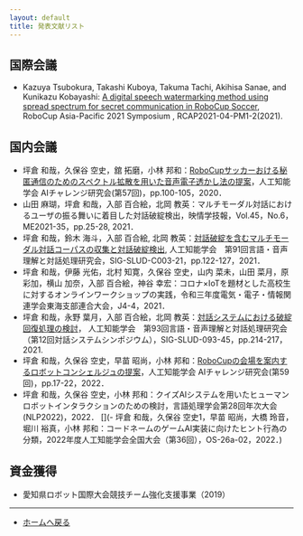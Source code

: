 ```yaml
---
layout: default
title: 発表文献リスト
---
```


## 国際会議
- Kazuya Tsubokura, Takashi Kuboya, Takuma Tachi, Akihisa Sanae, and Kunikazu Kobayashi: [A digital speech watermarking method using spread spectrum for secret communication in RoboCup Soccer](https://2021.robocupap.org/file/04-PM1-2-Tsubokura.pdf), RoboCup Asia-Pacific 2021 Symposium
, RCAP2021-04-PM1-2(2021).

## 国内会議
- 坪倉 和哉，久保谷 空史，舘 拓磨，小林 邦和：[RoboCupサッカーおける秘匿通信のためのスペクトル拡散を用いた音声電子透かし法の提案](http://www.osaka-kyoiku.ac.jp/~challeng/SIG-Challenge-057/)，人工知能学会 AIチャレンジ研究会(第57回)，pp.100-105，2020．
- 山田 麻瑚，坪倉 和哉，入部 百合絵，北岡 教英：マルチモーダル対話におけるユーザの振る舞いに着目した対話破綻検出，映情学技報，Vol.45，No.6，ME2021-35，pp.25-28, 2021．
- 坪倉 和哉，鈴木 海斗，入部 百合絵, 北岡 教英：[対話破綻を含むマルチモーダル対話コーパスの収集と対話破綻検出](https://jsai.ixsq.nii.ac.jp/ej/index.php?active_action=repository_view_main_item_detail&page_id=13&block_id=23&item_id=10997&item_no=1), 人工知能学会　第91回言語・音声理解と対話処理研究会，SIG-SLUD-C003-21，pp.122-127，2021．
- 坪倉 和哉，伊藤 光佑，北村 知寛，久保谷 空史，山内 菜未，山田 菜月，原 彩加，横山 加奈，入部 百合絵，神谷 幸宏：コロナ×IoTを題材とした高校生に対するオンラインワークショップの実践，令和三年度電気・電子・情報関連学会東海支部連合大会，J4-4，2021．
- 坪倉 和哉，永野 葉月，入部 百合絵，北岡 教英：[対話システムにおける破綻回復処理の検討](https://www.jstage.jst.go.jp/article/jsaislud/93/0/93_214/_article/-char/ja/)， 人工知能学会　第93回言語・音声理解と対話処理研究会（第12回対話システムシンポジウム），SIG-SLUD-093-45，pp.214-217，2021.
- 坪倉 和哉，久保谷 空史，早苗 昭尚，小林 邦和：[RoboCupの会場を案内するロボットコンシェルジュの提案](https://www.osaka-kyoiku.ac.jp/~challeng/SIG-Challenge-059/)，人工知能学会 AIチャレンジ研究会(第59回)，pp.17-22，2022．
- 坪倉 和哉，久保谷 空史，小林 邦和：クイズAIシステムを用いたヒューマンロボットインタラクションのための検討，言語処理学会第28回年次大会(NLP2022)，2022．
[](- 坪倉 和哉，久保谷 空史1，早苗 昭尚，大橋 玲音，堀川 裕真，小林 邦和：コードネームのゲームAI実装に向けたヒント行為の分類，2022年度人工知能学会全国大会（第36回），OS-26a-02，2022．)

## 資金獲得
- 愛知県ロボット国際大会競技チーム強化支援事業（2019）

---
- [ホームへ戻る](../)
